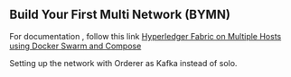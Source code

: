 ## Build Your First Multi Network (BYMN)

For documentation , follow this link [Hyperledger Fabric on Multiple Hosts using Docker Swarm and Compose](https://medium.com/@malliksarvepalli/hyperledger-fabric-on-multiple-hosts-using-docker-swarm-and-compose-f4b70c64fa7d)

Setting  up the network with Orderer as Kafka instead of solo.
